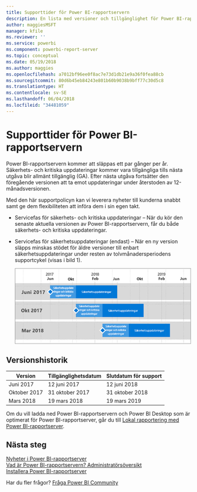 ```yaml
---
title: Supporttider för Power BI-rapportservern
description: En lista med versioner och tillgänglighet för Power BI-rapportservern.
author: maggiesMSFT
manager: kfile
ms.reviewer: ''
ms.service: powerbi
ms.component: powerbi-report-server
ms.topic: conceptual
ms.date: 05/19/2018
ms.author: maggies
ms.openlocfilehash: a7012bf96ee0f8ac7e73d1db21e9a36f0fea88cb
ms.sourcegitcommit: 80d6b45eb84243e801b60b9038b9bff77c30d5c8
ms.translationtype: HT
ms.contentlocale: sv-SE
ms.lasthandoff: 06/04/2018
ms.locfileid: "34481059"
---
```

# <a name="support-timeline-for-power-bi-report-server"></a>Supporttider för Power BI-rapportservern
Power BI-rapportservern kommer att släppas ett par gånger per år. Säkerhets- och kritiska uppdateringar kommer vara tillgängliga tills nästa utgåva blir allmänt tillgänglig (GA). Efter nästa utgåva fortsätter den föregående versionen att ta emot uppdateringar under återstoden av 12-månadsversionen.

Med den här supportpolicyn kan vi leverera nyheter till kunderna snabbt samt ge dem flexibiliteten att införa dem i sin egen takt.

* Servicefas för säkerhets- och kritiska uppdateringar – När du kör den senaste aktuella versionen av Power BI-rapportservern, får du både säkerhets- och kritiska uppdateringar.
* Servicefas för säkerhetsuppdateringar (endast) – När en ny version släpps minskas stödet för äldre versioner till enbart säkerhetsuppdateringar under resten av tolvmånadersperiodens supportcykel (visas i bild 1).

    ![Diagram som illustrerar supporttidsperioden](media/support-timeline/report-server-support-timeline-mar-2018.png)

## <a name="version-history"></a>Versionshistorik
| **Version** | **Tillgänglighetsdatum** | **Slutdatum för support** |
| --- | --- | --- |
| Juni 2017 |12 juni 2017 |12 juni 2018 |
| Oktober 2017 |31 oktober 2017 |31 oktober 2018 |
| Mars 2018 | 19 mars 2018 | 19 mars 2019 |

Om du vill ladda ned Power BI-rapportservern och Power BI Desktop som är optimerat för Power BI-rapportserver, går du till [Lokal rapportering med Power BI-rapportserver](https://powerbi.microsoft.com/report-server/).

## <a name="next-steps"></a>Nästa steg
[Nyheter i Power BI-rapportserver](whats-new.md)  
[Vad är Power BI-rapportservern? ](get-started.md) 
 [Administratörsöversikt](admin-handbook-overview.md)  
[Installera Power BI-rapportserver](install-report-server.md)  

Har du fler frågor? [Fråga Power BI Community](https://community.powerbi.com/)

